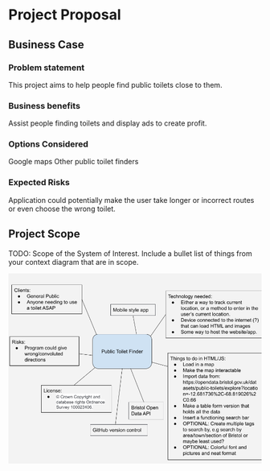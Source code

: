 # Project Proposal

## Business Case

### Problem statement
This project aims to help people find public toilets close to them.

### Business benefits
Assist people finding toilets and display ads to create profit.

### Options Considered
Google maps
Other public toilet finders

### Expected Risks
Application could potentially make the user take longer or incorrect routes or even choose the wrong toilet.

## Project Scope
TODO: Scope of the System of Interest. Include a bullet list of things from your context diagram that are in scope.

![Insert your Context Diagram Here](images/ProjectHTML.png)
